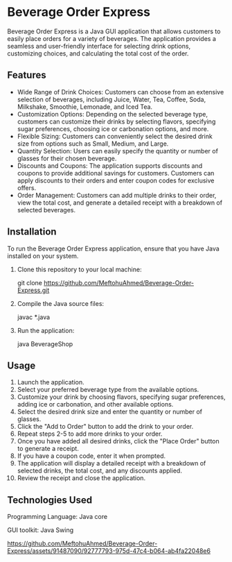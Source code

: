 # Beverage Order Express

Beverage Order Express is a Java GUI application that allows customers to easily place orders for a variety of beverages. The application provides a seamless and user-friendly interface for selecting drink options, customizing choices, and calculating the total cost of the order.

## Features
* Wide Range of Drink Choices: Customers can choose from an extensive selection of beverages, including Juice, Water, Tea, Coffee, Soda, Milkshake, Smoothie, Lemonade, and Iced Tea.
* Customization Options: Depending on the selected beverage type, customers can customize their drinks by selecting flavors, specifying sugar preferences, choosing ice or carbonation options, and more.
* Flexible Sizing: Customers can conveniently select the desired drink size from options such as Small, Medium, and Large.
* Quantity Selection: Users can easily specify the quantity or number of glasses for their chosen beverage.
* Discounts and Coupons: The application supports discounts and coupons to provide additional savings for customers. Customers can apply discounts to their orders and enter coupon codes for exclusive offers.
* Order Management: Customers can add multiple drinks to their order, view the total cost, and generate a detailed receipt with a breakdown of selected beverages.

## Installation

To run the Beverage Order Express application, ensure that you have Java installed on your system.

  1. Clone this repository to your local machine:
  
      git clone https://github.com/MeftohuAhmed/Beverage-Order-Express.git
      
      
  2. Compile the Java source files:
      
      javac *.java
      
      
  3. Run the application:
      
      java BeverageShop

## Usage

  1. Launch the application.
  2. Select your preferred beverage type from the available options.
  3. Customize your drink by choosing flavors, specifying sugar preferences, adding ice or carbonation, and other available options.
  4. Select the desired drink size and enter the quantity or number of glasses.
  5. Click the "Add to Order" button to add the drink to your order.
  6. Repeat steps 2-5 to add more drinks to your order.
  7. Once you have added all desired drinks, click the "Place Order" button to generate a receipt.
  8. If you have a coupon code, enter it when prompted.
  9. The application will display a detailed receipt with a breakdown of selected drinks, the total cost, and any discounts applied.
  10. Review the receipt and close the application.

## Technologies Used

Programming Language: Java core

GUI toolkit: Java Swing



https://github.com/MeftohuAhmed/Beverage-Order-Express/assets/91487090/92777793-975d-47c4-b064-ab4fa22048e6




